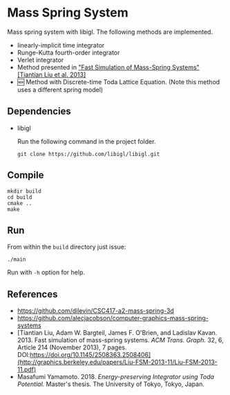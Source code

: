 # Mass Spring System

Mass spring system with libigl.
The following methods are implemented.
- linearly-implicit time integrator
- Runge-Kutta fourth-order integrator
- Verlet integrator
- Method presented in ["Fast Simulation of Mass-Spring Systems" \[Tiantian Liu et al. 2013\]](http://graphics.berkeley.edu/papers/Liu-FSM-2013-11/Liu-FSM-2013-11.pdf)
- :new: Method with Discrete-time Toda Lattice Equation. (Note this method uses a different spring model)

## Dependencies
- libigl
    
    Run the following command in the project folder.
    ```
    git clone https://github.com/libigl/libigl.git
    ```

## Compile
    
    mkdir build
    cd build
    cmake ..
    make

## Run

From within the `build` directory just issue:

    ./main

Run with `-h` option for help.

## References
- https://github.com/dilevin/CSC417-a2-mass-spring-3d
- https://github.com/alecjacobson/computer-graphics-mass-spring-systems
- [Tiantian Liu, Adam W. Bargteil, James F. O'Brien, and Ladislav Kavan. 2013. Fast simulation of mass-spring systems. *ACM Trans. Graph.* 32, 6, Article 214 (November 2013), 7 pages. DOI:https://doi.org/10.1145/2508363.2508406](http://graphics.berkeley.edu/papers/Liu-FSM-2013-11/Liu-FSM-2013-11.pdf)
- Masafumi Yamamoto. 2018. *Energy-preserving Integrator using Toda Potential.* Master's thesis. The University of Tokyo, Tokyo, Japan.